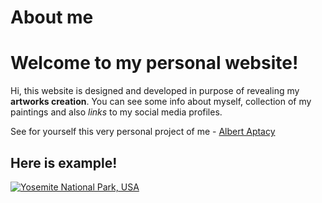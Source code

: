 # About me

# Welcome to my personal website!

Hi, this website is designed and developed in purpose of revealing my **artworks creation**.
You can see some info about myself, collection of my paintings and also _links_ to my social media profiles.

See for yourself this very personal project of me - [Albert Aptacy](https://aaptacy.github.io/homepage/)

## Here is example!

[![Yosemite National Park, USA](https://i.postimg.cc/qqKq7VZJ/20210130-151323.jpg)](https://postimg.cc/T5RfkS6F)
